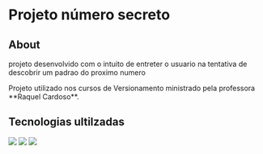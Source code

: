 <h1>Projeto número secreto</h1>

<h2>About</h2>
<p>projeto desenvolvido com o intuito de entreter o usuario na tentativa de descobrir um padrao do proximo numero </p>

<p>Projeto utilizado nos cursos de Versionamento ministrado pela professora **Raquel Cardoso**.</p>

<h2> Tecnologias ultilzadas</h2>
<div>
  <img src="https://img.shields.io/badge/HTML-239120?style=for-the-badge&logo=html5&logoColor=white"&gt/>
  <img src="https://img.shields.io/badge/JS-239120?style=for-the-badge&logo=html5&logoColor=yelllow"&gt/>
  <img src="https://img.shields.io/badge/CSS-239120?style=for-the-badge&logo=html5&logoColor=blue"&gt/>
</div>
